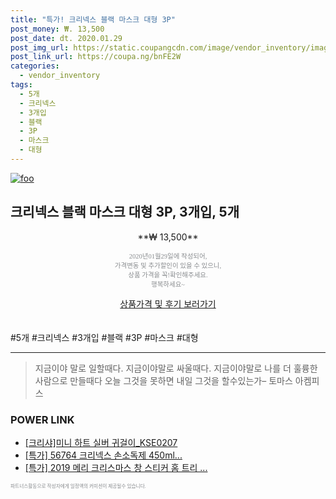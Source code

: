 ```yaml
--- 
title: "특가! 크리넥스 블랙 마스크 대형 3P" 
post_money: ₩. 13,500 
post_date: dt. 2020.01.29 
post_img_url: https://static.coupangcdn.com/image/vendor_inventory/images/2017/06/09/14/7/8f5dfa52-fb44-4ad2-9999-1e6f34d8da03.jpg 
post_link_url: https://coupa.ng/bnFE2W 
categories: 
  - vendor_inventory 
tags: 
  - 5개 
  - 크리넥스 
  - 3개입 
  - 블랙 
  - 3P 
  - 마스크 
  - 대형 
--- 
```

[![foo](https://static.coupangcdn.com/image/vendor_inventory/images/2017/06/09/14/7/8f5dfa52-fb44-4ad2-9999-1e6f34d8da03.jpg)](https://coupa.ng/bnFE2W) 

## 크리넥스 블랙 마스크 대형 3P, 3개입, 5개 
<p style="text-align: center;">**₩ 13,500**</p> 
<p style="text-align: center;"><span style="color: #898c8f; font-family: Georgia,Times,serif; font-size: 0.75em;">2020년01월29일에 작성되어, <br>가격변동 및 추가할인이 있을 수 있으니,<br> 상품 가격을 꼭!확인해주세요.<br>행복하세요~</span> 
</p>	 
<div markdown="0" style="text-align: center;"><a href="https://coupa.ng/bnFE2W" class="btn btn--success">상품가격 및 후기 보러가기</a></div> 
<br><br> 
  #5개 #크리넥스 #3개입 #블랙 #3P #마스크 #대형 
<hr> 

> 지금이야 말로 일할때다. 지금이야말로 싸울때다. 지금이야말로 나를 더 훌륭한 사람으로 만들때다 오늘 그것을 못하면 내일 그것을 할수있는가–  토마스 아켐피스 


### POWER LINK

* <a href="https://blog.naver.com/santokki14/221784887913" target="_blank">[크리샤]미니 하트 실버 귀걸이_KSE0207</a>
* <a href="https://blog.naver.com/santokki14/221789234202" target="_blank">[특가] 56764 크리넥스 손소독제 450ml...</a>
* <a href="https://blog.naver.com/santokki14/221790490209" target="_blank">[특가] 2019 메리 크리스마스 창 스티커 홈 트리 ...</a>

<span style="color: #898c8f; font-family: Georgia,Times,serif; font-size: 0.55em;">파트너스활동으로 작성자에게 일정액의 커미션이 제공될수 있습니다.</span> 
